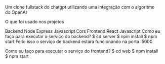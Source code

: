 Um clone fullstack do chatgpt utilizando uma integração com o algoritmo do OpenAI

O que foi usado nos projetos

Backend
Node
Express
Javascript
Cors
Frontend
React
Javascript
Como eu faço para executar o serviço do backend?
$ cd server
$ npm install
$ npm start
Feito isso o serviço de backend estará funcionando na porta :5000.

Como eu faço para executar o serviço do frontend?
$ cd web
$ npm install
$ npm start
